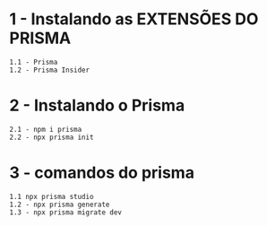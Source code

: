 # 1 - Instalando as EXTENSÕES DO PRISMA

    1.1 - Prisma
    1.2 - Prisma Insider

# 2 - Instalando o Prisma

    2.1 - npm i prisma
    2.2 - npx prisma init

# 3 - comandos do prisma

    1.1 npx prisma studio
    1.2 - npx prisma generate
    1.3 - npx prisma migrate dev
